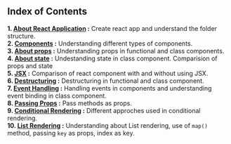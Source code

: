 ## Index of Contents
  
  __1. [About React Application](https://github.com/gagana-hg/React-JS/blob/master/AboutReactApplication.md) :__ Create react app and understand the folder structure.    
  __2. [Components](https://github.com/gagana-hg/React-JS/blob/master/AboutComponents.md) :__ Understanding different types of components.    
  __3. [About props](https://github.com/gagana-hg/React-JS/blob/master/props.md) :__ Understanding props in functional and class components.    
  __4. [About state](https://github.com/gagana-hg/React-JS/blob/master/state.md) :__ Undestanding state in class component. Comparision of props and state    
  __5. [JSX](https://github.com/gagana-hg/React-JS/blob/master/JSX.md) :__ Comparison of react component with and without using JSX.    
  __6. [Destructuring](https://github.com/gagana-hg/React-JS/blob/master/Destructuring.md) :__ Destructuring in functional and class component.   
  __7. [Event Handling](https://github.com/gagana-hg/React-JS/blob/master/EventHandling.md) :__ Handling events in components and understanding event binding in class component.    
  __8. [Passing Props](https://github.com/gagana-hg/React-JS/blob/master/PassingProps.md) :__ Pass methods as props.   
  __9. [Conditional Rendering](https://github.com/gagana-hg/React-JS/blob/master/ConditionalRendering.md) :__ Different approches used in conditional rendering.    
  __10. [List Rendering]() :__ Understanding about List rendering, use of `map()` method, passing `key` as props, index as key.    
